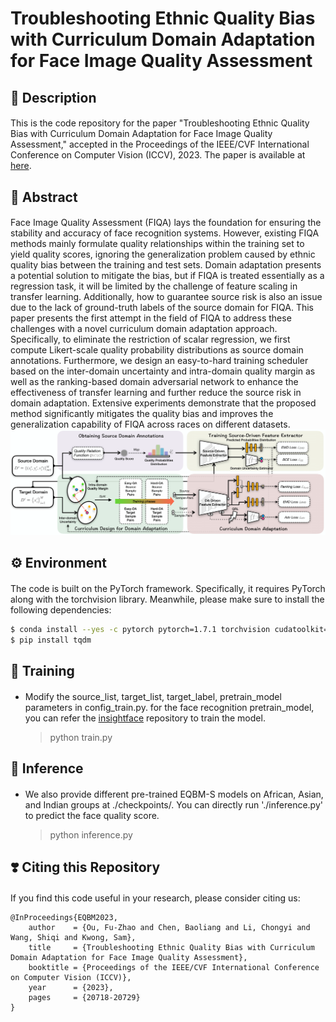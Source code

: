# Troubleshooting Ethnic Quality Bias with Curriculum Domain Adaptation for Face Image Quality Assessment

## 🔎 Description
####
This is the code repository for the paper "Troubleshooting Ethnic Quality Bias with Curriculum Domain Adaptation for Face Image Quality Assessment," accepted in the Proceedings of the IEEE/CVF International Conference on Computer Vision (ICCV), 2023. The paper is available at [here](https://openaccess.thecvf.com/content/ICCV2023/papers/Ou_Troubleshooting_Ethnic_Quality_Bias_with_Curriculum_Domain_Adaptation_for_Face_ICCV_2023_paper.pdf).

## 📄 Abstract
####
Face Image Quality Assessment (FIQA) lays the foundation for ensuring the stability and accuracy of face recognition systems. However, existing FIQA methods mainly formulate quality relationships within the training set to yield quality scores, ignoring the generalization problem caused by ethnic quality bias between the training and test sets. Domain adaptation presents a potential solution to mitigate the bias, but if FIQA is treated essentially as a regression task, it will be limited by the challenge of feature scaling in transfer learning. Additionally, how to guarantee source risk is also an issue due to the lack of ground-truth labels of the source domain for FIQA. This paper presents the first attempt in the field of FIQA to address these challenges with a novel curriculum domain adaptation approach. Specifically, to eliminate the restriction of scalar regression, we first compute Likert-scale quality probability distributions as source domain annotations. Furthermore, we design an easy-to-hard training scheduler based on the inter-domain uncertainty and intra-domain quality margin as well as the ranking-based domain adversarial network to enhance the effectiveness of transfer learning and further reduce the source risk in domain adaptation. Extensive experiments demonstrate that the proposed method significantly mitigates the quality bias and improves the generalization capability of FIQA across races on different datasets. 
<img src="docs/Framework.png" title="EQBM framework" width="800" />

## ⚙️ Environment
####
The code is built on the PyTorch framework. Specifically, it requires PyTorch along with the torchvision library. Meanwhile, please make sure to install the following dependencies:

```bash
$ conda install --yes -c pytorch pytorch=1.7.1 torchvision cudatoolkit=11.0
$ pip install tqdm
```

## 🔨 Training
####
- Modify the source_list, target_list, target_label, pretrain_model parameters in config_train.py. for the face recognition pretrain_model, you can refer the [insightface](https://github.com/deepinsight/insightface) repository to train the model.
  > python train.py

## 🚀 Inference
####
- We also provide different pre-trained EQBM-S models on African, Asian, and Indian groups at ./checkpoints/. You can directly run './inference.py' to predict the face quality score.
  > python inference.py

## ❣️ Citing this Repository
####
If you find this code useful in your research, please consider citing us:
```
@InProceedings{EQBM2023,
    author    = {Ou, Fu-Zhao and Chen, Baoliang and Li, Chongyi and Wang, Shiqi and Kwong, Sam},
    title     = {Troubleshooting Ethnic Quality Bias with Curriculum Domain Adaptation for Face Image Quality Assessment},
    booktitle = {Proceedings of the IEEE/CVF International Conference on Computer Vision (ICCV)},
    year      = {2023},
    pages     = {20718-20729}
}
```
